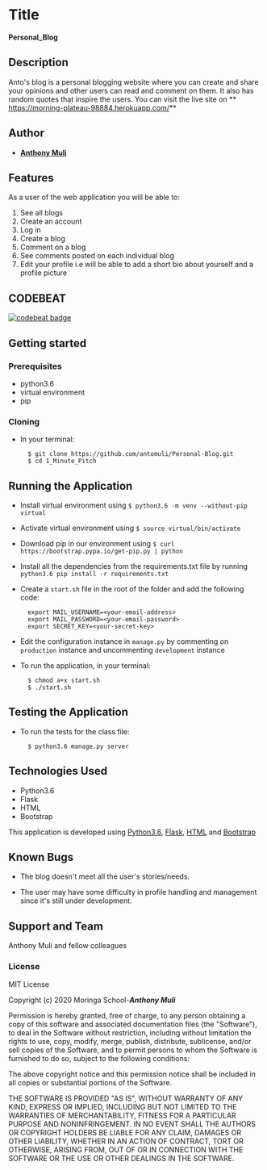 # Title

**Personal_Blog**

## Description
Anto's blog is a personal blogging website where you can create and share your opinions and other users can read and comment on them. It  also has random quotes that inspire the users.  You can visit the live site on ** https://morning-plateau-98884.herokuapp.com/**

## Author


* [**Anthony Muli**](https://github.com/antomuli)

## Features


As a user of the web application you will be able to:

1. See all blogs
2. Create an account
3. Log in
4. Create a blog
5. Comment on a blog
6. See comments posted on each individual blog
7. Edit your profile i.e will be able to add a short bio about yourself and a profile picture



## CODEBEAT

[![codebeat badge](https://codebeat.co/badges/fd154ec5-b8be-439a-a73c-054a2eb00637)](https://codebeat.co/projects/github-com-antomuli-personal-blog-master)
## Getting started
### Prerequisites
* python3.6
* virtual environment
* pip

### Cloning
* In your terminal:
        
        $ git clone https://github.com/antomuli/Personal-Blog.git
        $ cd 1_Minute_Pitch

## Running the Application
* Install virtual environment using `$ python3.6 -m venv --without-pip virtual`
* Activate virtual environment using `$ source virtual/bin/activate`
* Download pip in our environment using `$ curl https://bootstrap.pypa.io/get-pip.py | python`
* Install all the dependencies from the requirements.txt file by running `python3.6 pip install -r requirements.txt`
* Create a `start.sh` file in the root of the folder and add the following code:

        export MAIL_USERNAME=<your-email-address>
        export MAIL_PASSWORD=<your-email-password>
        export SECRET_KEY=<your-secret-key>

* Edit the configuration instance in `manage.py` by commenting on `production` instance and uncommenting `development` instance
* To run the application, in your terminal:

        $ chmod a+x start.sh
        $ ./start.sh
        
## Testing the Application
* To run the tests for the class file:

        $ python3.6 manage.py server
        
## Technologies Used
* Python3.6
* Flask
* HTML
* Bootstrap

This application is developed using [Python3.6](https://www.python.org/doc/), [Flask](http://flask.palletsprojects.com/en/1.1.x/), [HTML](https://getbootstrap.com/) and [Bootstrap](https://getbootstrap.com/)

## Known Bugs
* The blog doesn't meet all the user's stories/needs.

* The user may have some difficulty in profile handling and management since it's still under development.

## Support and Team
Anthony Muli and fellow colleagues

### License

MIT License

Copyright (c) 2020 Moringa School-***Anthony Muli***

Permission is hereby granted, free of charge, to any person obtaining a copy of this software and associated documentation files (the "Software"), 
to deal in the Software without restriction, including without limitation the rights to use, copy, modify, merge, publish, distribute, sublicense, 
and/or sell copies of the Software, and to permit persons to whom the Software is furnished to do so, subject to the following conditions:

The above copyright notice and this permission notice shall be included in all copies or substantial portions of the Software.

THE SOFTWARE IS PROVIDED "AS IS", WITHOUT WARRANTY OF ANY KIND, EXPRESS OR IMPLIED, INCLUDING BUT NOT LIMITED TO THE WARRANTIES OF MERCHANTABILITY, 
FITNESS FOR A PARTICULAR PURPOSE AND NONINFRINGEMENT. IN NO EVENT SHALL THE AUTHORS OR COPYRIGHT HOLDERS BE LIABLE FOR ANY CLAIM, DAMAGES OR OTHER LIABILITY, 
WHETHER IN AN ACTION OF CONTRACT, TORT OR OTHERWISE, ARISING FROM, OUT OF OR IN CONNECTION WITH THE SOFTWARE OR THE USE OR OTHER DEALINGS IN THE SOFTWARE.